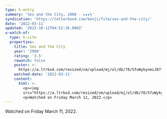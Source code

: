 ```yaml
---
type: h-entry
summary: 'Sex and the City, 2008 - ★★★½'
syndication: 'https://letterboxd.com/benji/film/sex-and-the-city/'
date: '2022-03-11'
updated: '2022-10-12T04:52:36.000Z'
u-watch-of:
  type: h-cite
  properties:
    title: Sex and the City
    year: '2008'
    rating: '3.5'
    rewatch: false
    poster: >-
      https://a.ltrbxd.com/resized/sm/upload/mj/ol/db/70/5fuWykynmiJ07fKA84BVxxuiGHx-0-600-0-900-crop.jpg?v=0ae5d25fb9
    watched-date: '2022-03-11'
    content:
      html: >-
        <p><img
        src="https://a.ltrbxd.com/resized/sm/upload/mj/ol/db/70/5fuWykynmiJ07fKA84BVxxuiGHx-0-600-0-900-crop.jpg?v=0ae5d25fb9"/></p>
        <p>Watched on Friday March 11, 2022.</p>
---
```

Watched on Friday March 11, 2022.
